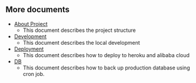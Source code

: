 ## More documents
- [About Project](project.md)
    - This document describes the project structure
- [Development](development.md)
    - This document describes the local development
- [Deployment](deployment.md)
    - This document describes how to deploy to heroku and alibaba cloud
- [DB](backup.md)
    - This document describes how to back up production database using cron job.
